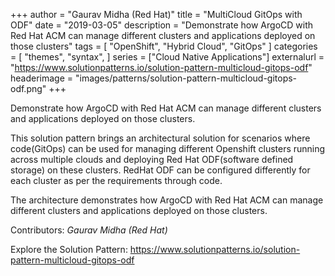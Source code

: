 +++
author = "Gaurav Midha (Red Hat)"
title = "MultiCloud GitOps with ODF"
date = "2019-03-05"
description = "Demonstrate how ArgoCD with Red Hat ACM can manage different clusters and applications deployed on those clusters"
tags = [
    "OpenShift", "Hybrid Cloud", "GitOps"
]
categories = [
    "themes",
    "syntax",
]
series = ["Cloud Native Applications"]
externalurl = "https://www.solutionpatterns.io/solution-pattern-multicloud-gitops-odf"
headerimage = "images/patterns/solution-pattern-multicloud-gitops-odf.png"
+++

Demonstrate how ArgoCD with Red Hat ACM can manage different clusters and applications deployed on those clusters.

<!--more-->

This solution pattern brings an architectural solution for scenarios where code(GitOps) can be used for managing different Openshift clusters running across multiple clouds and deploying Red Hat ODF(software defined storage) on these clusters. RedHat ODF can be configured differently for each cluster as per the requirements through code.

The architecture demonstrates how ArgoCD with Red Hat ACM can manage different clusters and applications deployed on those clusters.



Contributors: _Gaurav Midha (Red Hat)_

Explore the Solution Pattern: https://www.solutionpatterns.io/solution-pattern-multicloud-gitops-odf